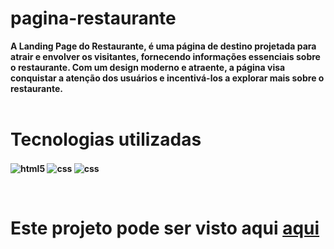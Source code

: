 # pagina-restaurante

<b>A Landing Page do Restaurante, é uma página de destino projetada para atrair e envolver os visitantes, fornecendo informações essenciais sobre o restaurante. Com um design moderno e atraente, a página visa conquistar a atenção dos usuários e incentivá-los a explorar mais sobre o restaurante. <b>
<br><br>

<h1>Tecnologias utilizadas</h1>

<img align="center" alt="html5" src="https://img.shields.io/badge/HTML5-E34F26?style=for-the-badge&logo=html5&logoColor=white"> <img align="center" alt="css" src="https://img.shields.io/badge/CSS3-1572B6?style=for-the-badge&logo=css3&logoColor=white"/> <img align="center" alt="css" src="https://img.shields.io/badge/JavaScript-F7DF1E?style=for-the-badge&logo=javascript&logoColor=black"/>
 
<br>
 
 
<h1>Este projeto pode ser visto aqui  <a href='https://luizh3nr1que.github.io/pagina-restaurante/'>aqui</a></h1>


